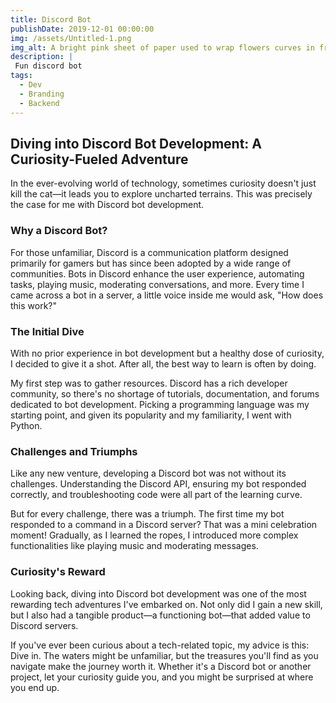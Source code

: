 ```yaml
---
title: Discord Bot
publishDate: 2019-12-01 00:00:00
img: /assets/Untitled-1.png
img_alt: A bright pink sheet of paper used to wrap flowers curves in front of rich blue background
description: |
 Fun discord bot
tags:
  - Dev
  - Branding
  - Backend
---
```


## Diving into Discord Bot Development: A Curiosity-Fueled Adventure
In the ever-evolving world of technology, sometimes curiosity doesn't just kill the cat—it leads you to explore uncharted terrains. This was precisely the case for me with Discord bot development.

### Why a Discord Bot?
For those unfamiliar, Discord is a communication platform designed primarily for gamers but has since been adopted by a wide range of communities. Bots in Discord enhance the user experience, automating tasks, playing music, moderating conversations, and more. Every time I came across a bot in a server, a little voice inside me would ask, "How does this work?"

### The Initial Dive
With no prior experience in bot development but a healthy dose of curiosity, I decided to give it a shot. After all, the best way to learn is often by doing.

My first step was to gather resources. Discord has a rich developer community, so there's no shortage of tutorials, documentation, and forums dedicated to bot development. Picking a programming language was my starting point, and given its popularity and my familiarity, I went with Python.

### Challenges and Triumphs
Like any new venture, developing a Discord bot was not without its challenges. Understanding the Discord API, ensuring my bot responded correctly, and troubleshooting code were all part of the learning curve.

But for every challenge, there was a triumph. The first time my bot responded to a command in a Discord server? That was a mini celebration moment! Gradually, as I learned the ropes, I introduced more complex functionalities like playing music and moderating messages.

### Curiosity's Reward
Looking back, diving into Discord bot development was one of the most rewarding tech adventures I've embarked on. Not only did I gain a new skill, but I also had a tangible product—a functioning bot—that added value to Discord servers.

If you've ever been curious about a tech-related topic, my advice is this: Dive in. The waters might be unfamiliar, but the treasures you'll find as you navigate make the journey worth it. Whether it's a Discord bot or another project, let your curiosity guide you, and you might be surprised at where you end up.